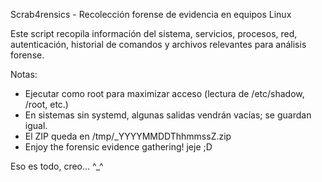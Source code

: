 
Scrab4rensics - Recolección forense de evidencia en equipos Linux
 
Este script recopila información del sistema, servicios, procesos, red, autenticación, historial de comandos y archivos relevantes para análisis forense.

Notas:
- Ejecutar como root para maximizar acceso (lectura de /etc/shadow, /root, etc.)
- En sistemas sin systemd, algunas salidas vendrán vacías; se guardan igual.
- El ZIP queda en /tmp/<hostname>_YYYYMMDDThhmmssZ.zip
- Enjoy the forensic evidence gathering! jeje ;D

Eso es todo, creo... ^_^
